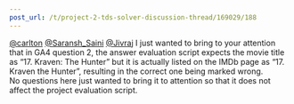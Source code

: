 ```yaml
---
post_url: /t/project-2-tds-solver-discussion-thread/169029/188
---
```

[@carlton](/u/carlton) [@Saransh\_Saini](/u/saransh_saini) [@Jivraj](/u/jivraj) I just wanted to bring to your attention that in GA4 question 2, the answer evaluation script expects the movie title as “17. Kraven: The Hunter” but it is actually listed on the IMDb page as “17. Kraven the Hunter”, resulting in the correct one being marked wrong.  
No questions here just wanted to bring it to attention so that it does not affect the project evaluation script.